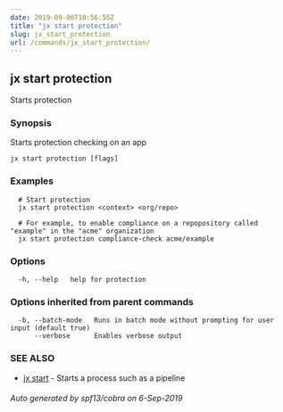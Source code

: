 ```yaml
---
date: 2019-09-06T10:56:55Z
title: "jx start protection"
slug: jx_start_protection
url: /commands/jx_start_protection/
---
```

## jx start protection

Starts protection

### Synopsis

Starts protection checking on an app

```
jx start protection [flags]
```

### Examples

```
  # Start protection
  jx start protection <context> <org/repo>
  
  # For example, to enable compliance on a repopository called "example" in the "acme" organization
  jx start protection compliance-check acme/example
```

### Options

```
  -h, --help   help for protection
```

### Options inherited from parent commands

```
  -b, --batch-mode   Runs in batch mode without prompting for user input (default true)
      --verbose      Enables verbose output
```

### SEE ALSO

* [jx start](/commands/jx_start/)	 - Starts a process such as a pipeline

###### Auto generated by spf13/cobra on 6-Sep-2019
